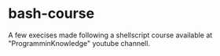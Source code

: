 # bash-course
A few execises made following a shellscript course available at "ProgramminKnowledge" youtube channell.
